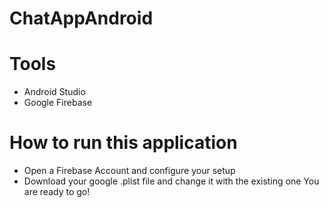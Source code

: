 # ChatAppAndroid

# Tools 
- Android Studio 
- Google Firebase 

# How to run this application 

- Open a Firebase Account and configure your setup
- Download your google .plist file and change it with the existing one
You are ready to go!
